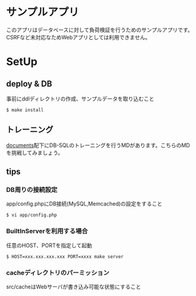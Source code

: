# サンプルアプリ
このアプリはデータベースに対して負荷検証を行うためのサンプルアプリです。CSRFなど未対応なためWebアプリとしては利用できません。

# SetUp

## deploy & DB 
事前にddlディレクトリの作成、サンプルデータを取り込むこと
```
$ make install
```

## トレーニング
[documents](https://github.com/hironomiu/db-sql-training/tree/master/documents)配下にDB-SQLのトレーニングを行うMDがあります。こちらのMDを挑戦してみましょう。

## tips
### DB周りの接続設定
app/config.phpにDB接続(MySQL,Memcached)の設定をすること
```
$ vi app/config.php
```

### BuiltInServerを利用する場合
任意のHOST、PORTを指定して起動
```
$ HOST=xxx.xxx.xxx.xxx PORT=xxxx make server
```

### cacheディレクトリのパーミッション
src/cacheはWebサーバが書き込み可能な状態にすること


